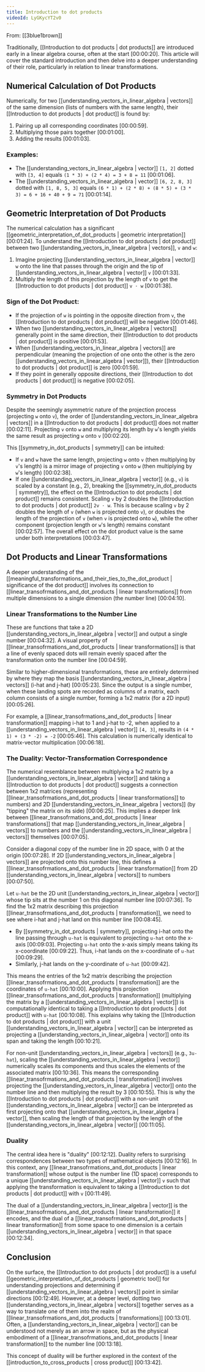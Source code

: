 ```yaml
---
title: Introduction to dot products
videoId: LyGKycYT2v0
---
```


From: [[3blue1brown]] <br/> 

Traditionally, [[Introduction to dot products | dot products]] are introduced early in a linear algebra course, often at the start <a class="yt-timestamp" data-t="00:00:20">[00:00:20]</a>. This article will cover the standard introduction and then delve into a deeper understanding of their role, particularly in relation to linear transformations.

## Numerical Calculation of Dot Products

Numerically, for two [[understanding_vectors_in_linear_algebra | vectors]] of the same dimension (lists of numbers with the same length), their [[Introduction to dot products | dot product]] is found by:
1.  Pairing up all corresponding coordinates <a class="yt-timestamp" data-t="00:00:59">[00:00:59]</a>.
2.  Multiplying those pairs together <a class="yt-timestamp" data-t="00:01:00">[00:01:00]</a>.
3.  Adding the results <a class="yt-timestamp" data-t="00:01:03">[00:01:03]</a>.

### Examples:
*   The [[understanding_vectors_in_linear_algebra | vector]] `[1, 2]` dotted with `[3, 4]` equals `(1 * 3) + (2 * 4) = 3 + 8 = 11` <a class="yt-timestamp" data-t="00:01:06">[00:01:06]</a>.
*   The [[understanding_vectors_in_linear_algebra | vector]] `[6, 2, 8, 3]` dotted with `[1, 8, 5, 3]` equals `(6 * 1) + (2 * 8) + (8 * 5) + (3 * 3) = 6 + 16 + 40 + 9 = 71` <a class="yt-timestamp" data-t="00:01:14">[00:01:14]</a>.

## Geometric Interpretation of Dot Products

The numerical calculation has a significant [[geometric_interpretation_of_dot_products | geometric interpretation]] <a class="yt-timestamp" data-t="00:01:24">[00:01:24]</a>. To understand the [[Introduction to dot products | dot product]] between two [[understanding_vectors_in_linear_algebra | vectors]], `v` and `w`:
1.  Imagine projecting [[understanding_vectors_in_linear_algebra | vector]] `w` onto the line that passes through the origin and the tip of [[understanding_vectors_in_linear_algebra | vector]] `v` <a class="yt-timestamp" data-t="00:01:33">[00:01:33]</a>.
2.  Multiply the length of this projection by the length of `v` to get the [[Introduction to dot products | dot product]] `v ⋅ w` <a class="yt-timestamp" data-t="00:01:38">[00:01:38]</a>.

### Sign of the Dot Product:
*   If the projection of `w` is pointing in the opposite direction from `v`, the [[Introduction to dot products | dot product]] will be negative <a class="yt-timestamp" data-t="00:01:46">[00:01:46]</a>.
*   When two [[understanding_vectors_in_linear_algebra | vectors]] generally point in the same direction, their [[Introduction to dot products | dot product]] is positive <a class="yt-timestamp" data-t="00:01:53">[00:01:53]</a>.
*   When [[understanding_vectors_in_linear_algebra | vectors]] are perpendicular (meaning the projection of one onto the other is the zero [[understanding_vectors_in_linear_algebra | vector]]), their [[Introduction to dot products | dot product]] is zero <a class="yt-timestamp" data-t="00:01:59">[00:01:59]</a>.
*   If they point in generally opposite directions, their [[Introduction to dot products | dot product]] is negative <a class="yt-timestamp" data-t="00:02:05">[00:02:05]</a>.

### Symmetry in Dot Products

Despite the seemingly asymmetric nature of the projection process (projecting `w` onto `v`), the order of [[understanding_vectors_in_linear_algebra | vectors]] in a [[Introduction to dot products | dot product]] does not matter <a class="yt-timestamp" data-t="00:02:11">[00:02:11]</a>. Projecting `v` onto `w` and multiplying its length by `w`'s length yields the same result as projecting `w` onto `v` <a class="yt-timestamp" data-t="00:02:20">[00:02:20]</a>.

This [[symmetry_in_dot_products | symmetry]] can be intuited:
*   If `v` and `w` have the same length, projecting `w` onto `v` (then multiplying by `v`'s length) is a mirror image of projecting `v` onto `w` (then multiplying by `w`'s length) <a class="yt-timestamp" data-t="00:02:38">[00:02:38]</a>.
*   If one [[understanding_vectors_in_linear_algebra | vector]] (e.g., `v`) is scaled by a constant (e.g., 2), breaking the [[symmetry_in_dot_products | symmetry]], the effect on the [[Introduction to dot products | dot product]] remains consistent. Scaling `v` by 2 doubles the [[Introduction to dot products | dot product]] `2v ⋅ w`. This is because scaling `v` by 2 doubles the length of `v` (when `w` is projected onto `v`), or doubles the length of the projection of `v` (when `v` is projected onto `w`), while the other component (projection length or `w`'s length) remains constant <a class="yt-timestamp" data-t="00:02:57">[00:02:57]</a>. The overall effect on the dot product value is the same under both interpretations <a class="yt-timestamp" data-t="00:03:47">[00:03:47]</a>.

## Dot Products and Linear Transformations

A deeper understanding of the [[meaningful_transformations_and_their_ties_to_the_dot_product | significance of the dot product]] involves its connection to [[linear_transofrmations_and_dot_products | linear transformations]] from multiple dimensions to a single dimension (the number line) <a class="yt-timestamp" data-t="00:04:10">[00:04:10]</a>.

### Linear Transformations to the Number Line
These are functions that take a 2D [[understanding_vectors_in_linear_algebra | vector]] and output a single number <a class="yt-timestamp" data-t="00:04:32">[00:04:32]</a>. A visual property of [[linear_transofrmations_and_dot_products | linear transformations]] is that a line of evenly spaced dots will remain evenly spaced after the transformation onto the number line <a class="yt-timestamp" data-t="00:04:59">[00:04:59]</a>.

Similar to higher-dimensional transformations, these are entirely determined by where they map the basis [[understanding_vectors_in_linear_algebra | vectors]] (i-hat and j-hat) <a class="yt-timestamp" data-t="00:05:23">[00:05:23]</a>. Since the output is a single number, when these landing spots are recorded as columns of a matrix, each column consists of a single number, forming a 1x2 matrix (for a 2D input) <a class="yt-timestamp" data-t="00:05:26">[00:05:26]</a>.

For example, a [[linear_transofrmations_and_dot_products | linear transformation]] mapping i-hat to 1 and j-hat to -2, when applied to a [[understanding_vectors_in_linear_algebra | vector]] `[4, 3]`, results in `(4 * 1) + (3 * -2) = -2` <a class="yt-timestamp" data-t="00:05:46">[00:05:46]</a>. This calculation is numerically identical to matrix-vector multiplication <a class="yt-timestamp" data-t="00:06:18">[00:06:18]</a>.

### The Duality: Vector-Transformation Correspondence
The numerical resemblance between multiplying a 1x2 matrix by a [[understanding_vectors_in_linear_algebra | vector]] and taking a [[Introduction to dot products | dot product]] suggests a connection between 1x2 matrices (representing [[linear_transofrmations_and_dot_products | linear transformations]] to numbers) and 2D [[understanding_vectors_in_linear_algebra | vectors]] (by "tipping" the matrix on its side) <a class="yt-timestamp" data-t="00:06:25">[00:06:25]</a>. This implies a deeper link between [[linear_transofrmations_and_dot_products | linear transformations]] that map [[understanding_vectors_in_linear_algebra | vectors]] to numbers and the [[understanding_vectors_in_linear_algebra | vectors]] themselves <a class="yt-timestamp" data-t="00:07:05">[00:07:05]</a>.

Consider a diagonal copy of the number line in 2D space, with 0 at the origin <a class="yt-timestamp" data-t="00:07:28">[00:07:28]</a>. If 2D [[understanding_vectors_in_linear_algebra | vectors]] are projected onto this number line, this defines a [[linear_transofrmations_and_dot_products | linear transformation]] from 2D [[understanding_vectors_in_linear_algebra | vectors]] to numbers <a class="yt-timestamp" data-t="00:07:50">[00:07:50]</a>.

Let `u-hat` be the 2D unit [[understanding_vectors_in_linear_algebra | vector]] whose tip sits at the number 1 on this diagonal number line <a class="yt-timestamp" data-t="00:07:36">[00:07:36]</a>. To find the 1x2 matrix describing this projection [[linear_transofrmations_and_dot_products | transformation]], we need to see where i-hat and j-hat land on this number line <a class="yt-timestamp" data-t="00:08:45">[00:08:45]</a>.

*   By [[symmetry_in_dot_products | symmetry]], projecting i-hat onto the line passing through `u-hat` is equivalent to projecting `u-hat` onto the x-axis <a class="yt-timestamp" data-t="00:09:03">[00:09:03]</a>. Projecting `u-hat` onto the x-axis simply means taking its x-coordinate <a class="yt-timestamp" data-t="00:09:22">[00:09:22]</a>. Thus, i-hat lands on the x-coordinate of `u-hat` <a class="yt-timestamp" data-t="00:09:29">[00:09:29]</a>.
*   Similarly, j-hat lands on the y-coordinate of `u-hat` <a class="yt-timestamp" data-t="00:09:42">[00:09:42]</a>.

This means the entries of the 1x2 matrix describing the projection [[linear_transofrmations_and_dot_products | transformation]] are the coordinates of `u-hat` <a class="yt-timestamp" data-t="00:10:00">[00:10:00]</a>. Applying this projection [[linear_transofrmations_and_dot_products | transformation]] (multiplying the matrix by a [[understanding_vectors_in_linear_algebra | vector]]) is computationally identical to taking a [[Introduction to dot products | dot product]] with `u-hat` <a class="yt-timestamp" data-t="00:10:08">[00:10:08]</a>. This explains why taking the [[Introduction to dot products | dot product]] with a unit [[understanding_vectors_in_linear_algebra | vector]] can be interpreted as projecting a [[understanding_vectors_in_linear_algebra | vector]] onto its span and taking the length <a class="yt-timestamp" data-t="00:10:21">[00:10:21]</a>.

For non-unit [[understanding_vectors_in_linear_algebra | vectors]] (e.g., `3u-hat`), scaling the [[understanding_vectors_in_linear_algebra | vector]] numerically scales its components and thus scales the elements of the associated matrix <a class="yt-timestamp" data-t="00:10:36">[00:10:36]</a>. This means the corresponding [[linear_transofrmations_and_dot_products | transformation]] involves projecting the [[understanding_vectors_in_linear_algebra | vector]] onto the number line and then multiplying the result by 3 <a class="yt-timestamp" data-t="00:10:55">[00:10:55]</a>. This is why the [[Introduction to dot products | dot product]] with a non-unit [[understanding_vectors_in_linear_algebra | vector]] can be interpreted as first projecting onto that [[understanding_vectors_in_linear_algebra | vector]], then scaling the length of that projection by the length of the [[understanding_vectors_in_linear_algebra | vector]] <a class="yt-timestamp" data-t="00:11:05">[00:11:05]</a>.

### Duality
The central idea here is "duality" <a class="yt-timestamp" data-t="00:12:12">[00:12:12]</a>. Duality refers to surprising correspondences between two types of mathematical objects <a class="yt-timestamp" data-t="00:12:16">[00:12:16]</a>. In this context, any [[linear_transofrmations_and_dot_products | linear transformation]] whose output is the number line (1D space) corresponds to a unique [[understanding_vectors_in_linear_algebra | vector]] `v` such that applying the transformation is equivalent to taking a [[Introduction to dot products | dot product]] with `v` <a class="yt-timestamp" data-t="00:11:49">[00:11:49]</a>.

The dual of a [[understanding_vectors_in_linear_algebra | vector]] is the [[linear_transofrmations_and_dot_products | linear transformation]] it encodes, and the dual of a [[linear_transofrmations_and_dot_products | linear transformation]] from some space to one dimension is a certain [[understanding_vectors_in_linear_algebra | vector]] in that space <a class="yt-timestamp" data-t="00:12:34">[00:12:34]</a>.

## Conclusion
On the surface, the [[Introduction to dot products | dot product]] is a useful [[geometric_interpretation_of_dot_products | geometric tool]] for understanding projections and determining if [[understanding_vectors_in_linear_algebra | vectors]] point in similar directions <a class="yt-timestamp" data-t="00:12:49">[00:12:49]</a>. However, at a deeper level, dotting two [[understanding_vectors_in_linear_algebra | vectors]] together serves as a way to translate one of them into the realm of [[linear_transofrmations_and_dot_products | transformations]] <a class="yt-timestamp" data-t="00:13:01">[00:13:01]</a>. Often, a [[understanding_vectors_in_linear_algebra | vector]] can be understood not merely as an arrow in space, but as the physical embodiment of a [[linear_transofrmations_and_dot_products | linear transformation]] to the number line <a class="yt-timestamp" data-t="00:13:18">[00:13:18]</a>.

This concept of duality will be further explored in the context of the [[introduction_to_cross_products | cross product]] <a class="yt-timestamp" data-t="00:13:42">[00:13:42]</a>.